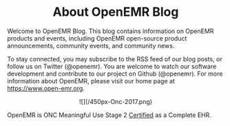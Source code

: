 ---
---

<center><h1>About OpenEMR Blog</h1></center>

Welcome to OpenEMR Blog. This blog contains information on OpenEMR products and events, including OpenEMR open-source product announcements, community events, and community news.

To stay connected, you may subscribe to the RSS feed of our blog posts, or follow us on Twitter (@openemr). You are welcome to watch our software development and contribute to our project on Github (@openemr). For more information about OpenEMR, please visit our home page at https://www.open-emr.org.


<center>![](/450px-Onc-2017.png)</center>

OpenEMR is ONC Meaningful Use Stage 2 [Certified](http://www.open-emr.org/wiki/images/0/04/OpenEMR_Complete_EHR_2014_Edition_Cert.pdf) as a Complete EHR.